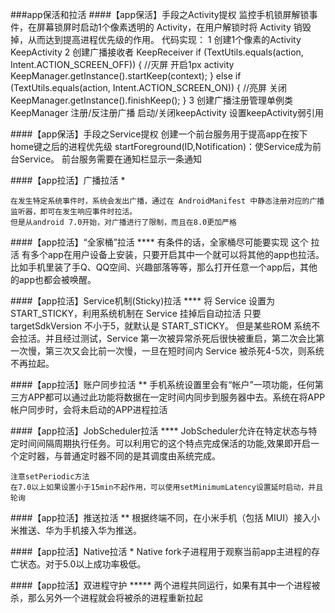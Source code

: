 ###app保活和拉活
####【app保活】手段之Activity提权
	监控手机锁屏解锁事件，在屏幕锁屏时启动1个像素透明的 Activity，在用户解锁时将 Activity 销毁掉，从而达到提高进程优先级的作用。
	代码实现：
	1 创建1个像素的Activity KeepActivity
	2 创建广播接收者 KeepReceiver
		if (TextUtils.equals(action, Intent.ACTION_SCREEN_OFF)) {
	    //灭屏 开启1px activity
	    KeepManager.getInstance().startKeep(context);
		} else if (TextUtils.equals(action, Intent.ACTION_SCREEN_ON)) {
			//亮屏 关闭
		    KeepManager.getInstance().finishKeep();
		}
	3 创建广播注册管理单例类KeepManager
		注册/反注册广播
		启动/关闭keepActivity
		设置keepActivity弱引用

####【app保活】手段之Service提权
	创建一个前台服务用于提高app在按下home键之后的进程优先级
	startForeground(ID,Notification)：使Service成为前台Service。 前台服务需要在通知栏显示一条通知

####【app拉活】广播拉活  *
	
	在发生特定系统事件时，系统会发出广播，通过在 AndroidManifest 中静态注册对应的广播监听器，即可在发生响应事件时拉活。
	但是从android 7.0开始，对广播进行了限制，而且在8.0更加严格

####【app拉活】“全家桶”拉活  ****
	有条件的话，全家桶尽可能要实现 这个 拉活
	有多个app在用户设备上安装，只要开启其中一个就可以将其他的app也拉活。比如手机里装了手Q、QQ空间、兴趣部落等等，那么打开任意一个app后，其他的app也都会被唤醒。

####【app拉活】Service机制(Sticky)拉活 ****
	将 Service 设置为 START_STICKY，利用系统机制在 Service 挂掉后自动拉活
	只要 targetSdkVersion 不小于5，就默认是 START_STICKY。
	但是某些ROM 系统不会拉活。并且经过测试，Service 第一次被异常杀死后很快被重启，第二次会比第一次慢，第三次又会比前一次慢，一旦在短时间内 Service 被杀死4-5次，则系统不再拉起。

####【app拉活】账户同步拉活 **
	手机系统设置里会有“帐户”一项功能，任何第三方APP都可以通过此功能将数据在一定时间内同步到服务器中去。系统在将APP帐户同步时，会将未启动的APP进程拉活

####【app拉活】JobScheduler拉活 ****
	JobScheduler允许在特定状态与特定时间间隔周期执行任务。可以利用它的这个特点完成保活的功能,效果即开启一个定时器，与普通定时器不同的是其调度由系统完成。

	注意setPeriodic方法
	在7.0以上如果设置小于15min不起作用，可以使用setMinimumLatency设置延时启动，并且轮询

####【app拉活】推送拉活 **
	根据终端不同，在小米手机（包括 MIUI）接入小米推送、华为手机接入华为推送。

####【app拉活】Native拉活 *
	Native fork子进程用于观察当前app主进程的存亡状态。对于5.0以上成功率极低。

####【app拉活】双进程守护 *****
	两个进程共同运行，如果有其中一个进程被杀，那么另外一个进程就会将被杀的进程重新拉起